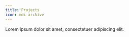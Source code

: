 ```yaml
---
title: Projects
icon: mdi-archive
---
```


Lorem ipsum dolor sit amet, consectetuer adipiscing elit.
